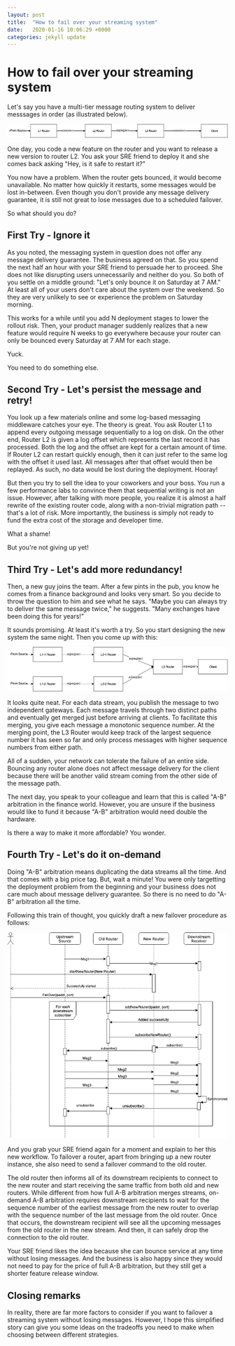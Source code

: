 ```yaml
---
layout: post
title:  "How to fail over your streaming system"
date:   2020-01-16 10:06:29 +0000
categories: jekyll update
---
```


# How to fail over your streaming system

Let's say you have a multi-tier message routing system to deliver messsages in order (as illustrated below).

![basic diagram](/assets/basic_fanout.png)

One day, you code a new feature on the router and you want to release a new version to router L2. You ask your SRE friend to deploy it and she comes back asking "Hey, is it safe to restart it?"

You now have a problem. When the router gets bounced, it would become unavailable. No matter how quickly it restarts, some messages would be lost in-between. Even though you don't provide any message delivery guarantee, it is still not great to lose messages due to a scheduled failover.

So what should you do?

## First Try - Ignore it

As you noted, the messaging system in question does not offer any message delivery guarantee. The business agreed on that. So you spend the next half an hour with your SRE friend to persuade her to proceed. She does not like disrupting users unnecessarily and neither do you. So both of you settle on a middle ground: "Let's only bounce it on Saturday at 7 AM." At least all of your users don't care about the system over the weekend. So they are very unlikely to see or experience the problem on Saturday morning.

This works for a while until you add N deployment stages to lower the rollout risk. Then, your product manager suddenly realizes that a new feature would require N weeks to go everywhere because your router can only be bounced every Saturday at 7 AM for each stage.

Yuck. 

You need to do something else.

## Second Try - Let's persist the message and retry!

You look up a few materials online and some log-based messaging middleware catches your eye. The theory is great. You ask Router L1 to append every outgoing message sequentially to a log on disk. On the other end, Router L2 is given a log offset which represents the last record it has processed. Both the log and the offset are kept for a certain amount of time. If Router L2 can restart quickly enough, then it can just refer to the same log with the offset it used last. All messages after that offset would then be replayed. As such, no data would be lost during the deployment. Hooray!

But then you try to sell the idea to your coworkers and your boss. You run a few performance labs to convince them that sequential writing is not an issue. However, after talking with more people, you realize it is almost a half rewrite of the existing router code, along with a non-trivial migration path -- that's a lot of risk. More importantly, the business is simply not ready to fund the extra cost of the storage and developer time.

What a shame!

But you're not giving up yet!

## Third Try - Let's add more redundancy!

Then, a new guy joins the team. After a few pints in the pub, you know he comes from a finance background and looks very smart. So you decide to throw the question to him and see what he says. "Maybe you can always try to deliver the same message twice," he suggests. "Many exchanges have been doing this for years!"

It sounds promising. At least it's worth a try. So you start designing the new system the same night. Then you come up with this: 

![AB Arbitration](/assets/AB_arbitration.png)

It looks quite neat. For each data stream, you publish the message to two independent gateways. Each message travels through two distinct paths and eventually get merged just before arriving at clients. To facilitate this merging, you give each message a monotonic sequence number. At the merging point, the L3 Router would keep track of the largest sequence number it has seen so far and only process messages with higher sequence numbers from either path.

All of a sudden, your network can tolerate the failure of an entire side. Bouncing any router alone does not affect message delivery for the client because there will be another valid stream coming from the other side of the message path.

The next day, you speak to your colleague and learn that this is called "A-B" arbitration in the finance world. However, you are unsure if the business would like to fund it because "A-B" arbitration would need double the hardware.

Is there a way to make it more affordable? You wonder. 

## Fourth Try - Let's do it on-demand

Doing "A-B" arbitration means duplicating the data streams all the time. And that comes with a big price tag. But, wait a minute! You were only targetting the deployment problem from the beginning and your business does not care much about message delivery guarantee. So there is no need to do "A-B" arbitration all the time.

Following this train of thought, you quickly draft a new failover procedure as follows:

![on-demand failover](/assets/failover_seq_diag+blog.png)

And you grab your SRE friend again for a moment and explain to her this new workflow. To failover a router, apart from bringing up a new router instance, she also need to send a failover command to the old router. 

The old router then informs all of its downstream recipients to connect to the new router and start receiving the same traffic from both old and new routers. While different from how full A-B arbitration merges streams, on-demand A-B arbitration requires downstream recipients to wait for the sequence number of the earliest message from the new router to overlap with the sequence number of the last message from the old router. Once that occurs, the downstream recipient will see all the upcoming messages from the old router in the new stream. And then, it can safely drop the connection to the old router.

Your SRE friend likes the idea because she can bounce service at any time without losing messages. And the business is also happy since they would not need to pay for the price of full A-B arbitration, but they still get a shorter feature release window.

## Closing remarks

In reality, there are far more factors to consider if you want to failover a streaming system without losing messages. However, I hope this simplified story can give you some ideas on the tradeoffs you need to make when choosing between different strategies.
